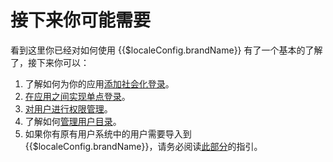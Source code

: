 # 接下来你可能需要

<LastUpdated/>

看到这里你已经对如何使用 {{$localeConfig.brandName}} 有了一个基本的了解了，接下来你可以：

1. 了解如何为你的应用[添加社会化登录](/guides/authentication/social/)。
2. [在应用之间实现单点登录](/guides/app-new/sso/)。
3. [对用户进行权限管理](/guides/access-control/)。
4. 了解如何[管理用户目录](/guides/users/)。
5. 如果你有原有用户系统中的用户需要导入到 {{$localeConfig.brandName}}，请务必阅读[此部分](/guides/migrations/)的指引。

